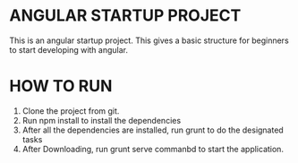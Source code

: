 ANGULAR STARTUP PROJECT
=======================
This is an angular startup project. This gives a basic structure for beginners to start developing with angular.

HOW TO RUN
========
1. Clone the project from git.
2. Run npm install to install the dependencies
3. After all the dependencies are installed, run grunt to do the designated tasks
4. After Downloading, run grunt serve commanbd to start the application. 